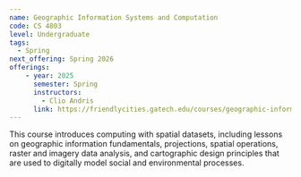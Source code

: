 ```yaml
---
name: Geographic Information Systems and Computation
code: CS 4803
level: Undergraduate
tags: 
  - Spring
next_offering: Spring 2026
offerings:
    - year: 2025
      semester: Spring
      instructors:
        - Clio Andris
      link: https://friendlycities.gatech.edu/courses/geographic-information-systems-and-computation-cs-4803-gis-crn-34204/
---
```


This course introduces computing with spatial datasets, including lessons on geographic information fundamentals, projections, spatial operations, raster and imagery data analysis, and cartographic design principles that are used to digitally model social and environmental processes.
